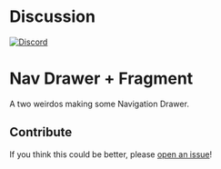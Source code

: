 # Discussion

[![Discord](https://img.shields.io/discord/475789330380488707?color=blueviolet&label=discord)](https://discord.gg/TShJwGx)

# Nav Drawer + Fragment

A two weirdos making some Navigation Drawer.

## Contribute

If you think this could be better, please [open an issue](https://github.com/xecteus/NavBar/issues/new)!
